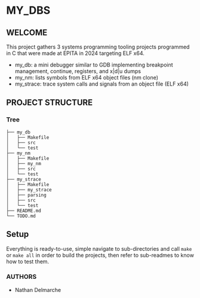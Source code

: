 # MY_DBS

## WELCOME
This project gathers 3 systems programming tooling projects programmed in C that were made at EPITA in 2024 targeting ELF x64.
- my_db: a mini debugger similar to GDB implementing breakpoint management, continue, registers, and x|d|u dumps
- my_nm: lists symbols from ELF x64 object files (nm clone)
- my_strace: trace system calls and signals from an object file (ELF x64)

## PROJECT STRUCTURE

### Tree
```
├── my_db
│   ├── Makefile
│   ├── src
│   └── test
├── my_nm
│   ├── Makefile
│   ├── my_nm
│   ├── src
│   └── test
├── my_strace
│   ├── Makefile
│   ├── my_strace
│   ├── parsing
│   ├── src
│   └── test
├── README.md
└── TODO.md
```


## Setup
Everything is ready-to-use, simple navigate to sub-directories and call `make` or `make all` in order to build the projects, then refer to sub-readmes to know how to test them.

### AUTHORS
- Nathan Delmarche
